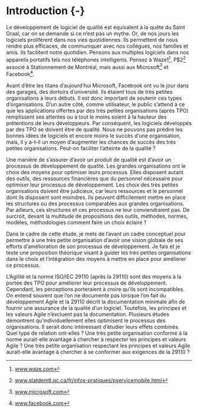# Introduction {-}


Le développement de logiciel de qualité est équivalent à la quête du Saint Graal, car on se demande si ce n’est pas un mythe. Or, de nos jours les logiciels prolifèrent dans nos vies quotidiennes. Ils permettent de nous rendre plus efficaces, de communiquer avec nos collègues, nos familles et amis. Ils facilitent notre quotidien. Pensons aux multiples logiciels dans nos appareils portatifs tels nos téléphones intelligents. Pensez à Waze1[^petite_note1], P$2[^petite_note2] associé à Stationnement de Montréal, mais aussi aux Microsoft[^petite_note3] et Facebook[^petite_note4].

Avant d’être les titans d’aujourd’hui Microsoft, Facebook ont vu le jour dans des garages, des dortoirs d’université. Ils étaient tous de très petites organisations à leurs débuts. Il est donc important de soutenir ces types d’organisations. D’un autre côté, comme utilisateur, le public s’attend à ce que les applications offertes par des très petites organisations (après TPO) remplissent ses attentes ou à tout le moins soient à la hauteur des prétentions de leurs développeurs. Par conséquent, les logiciels développés par des TPO se doivent être de qualité. Nous ne pouvons pas prédire les bonnes idées de logiciels et encore moins le succès d’une organisation, mais, il y a-t-il un moyen d’augmenter les chances de succès des très petites organisations. Peut-on faciliter l’atteinte de la qualité ?

Une manière de s’assurer d’avoir un produit de qualité est d’avoir un processus de développement de qualité. Les grandes organisations ont le choix des moyens pour optimiser leurs processus. Elles disposent autant des outils, des ressources financières que du personnel nécessaire pour optimiser leur processus de développement. Les choix des très petites organisations doivent être judicieux, car leurs ressources et le personnel dont ils disposent sont moindres. Ils peuvent difficilement mettre en place les structures ou des processus comparables aux grandes organisations. Par ailleurs, ces structures et ces processus ne leur conviendraient pas. De surcroit, devant la multitude de propositions des outils, méthodes, normes, modèles, méthodologies comment faire un choix éclairé ?

Dans le cadre de cette étude, je mets de l’avant un cadre conceptuel pour permettre à une très petite organisation d’avoir une vision globale de ses efforts d’amélioration de son processus de développement. Je fais et je teste une proposition théorique visant à guider les très petites organisations dans le choix et l’intégration des moyens à mettre en place pour améliorer ce processus.

L’Agilité et la norme ISO/IEC 29110 (après la 29110) sont des moyens à la portée des TPO pour améliorer leur processus de développement. Cependant, les perceptions porteraient à croire qu’ils sont incompatibles. On entend souvent que l’on ne documente pas lorsque l’on fait du développement Agile et la 29110 décrit la documentation minimale afin de fournir une assurance de la qualité d’un logiciel. Toutefois, les principes et les valeurs Agile n’excluent pas la documentation. Plusieurs études démontrent qu’individuellement elles optimisent le processus des organisations. Il serait donc intéressant d’étudier leurs effets combinés. Quel type de relation ont-elles ?
Une très petite organisation conforme à la norme aurait-elle avantage à chercher à respecter les principes et valeurs Agile ?
Une très petite organisation respectant les principes et valeurs Agile aurait-elle avantage à chercher à se conformer aux exigences de la 29110 ?

[^petite_note1]: www.waze.com
[^petite_note2]: www.statdemtl.qc.ca/fr/infos-pratiques/pservicemobile.html
[^petite_note3]: www.microsoft.com
[^petite_note4]: www.facebook.com
